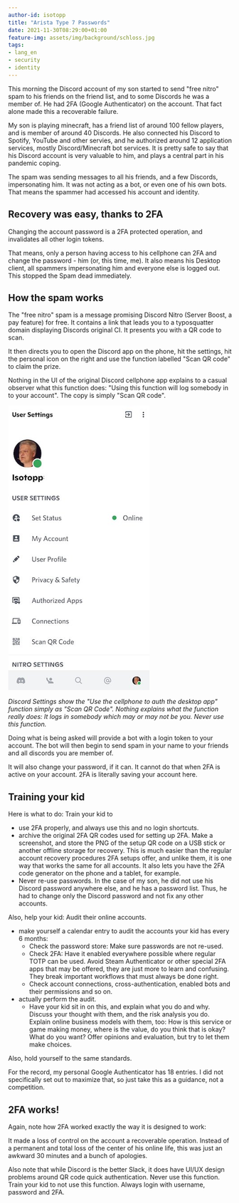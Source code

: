```yaml
---
author-id: isotopp
title: "Arista Type 7 Passwords"
date: 2021-11-30T08:29:00+01:00
feature-img: assets/img/background/schloss.jpg
tags:
- lang_en
- security
- identity
---
```


This morning the Discord account of my son started to send "free nitro" spam to his friends on the friend list, and to some Discords he was a member of.
He had 2FA (Google Authenticator) on the account.
That fact alone made this a recoverable failure.

My son is playing minecraft, has a friend list of around 100 fellow players, and is member of around 40 Discords.
He also connected his Discord to Spotify, YouTube and other servies, and he authorized around 12 application services, mostly Discord/Minecraft bot services.
It is pretty safe to say that his Discord account is very valuable to him, and plays a central part in his pandemic coping.

The spam was sending messages to all his friends, and a few Discords, impersonating him.
It was not acting as a bot, or even one of his own bots. 
That means the spammer had accessed his account and identity.

## Recovery was easy, thanks to 2FA

Changing the account password is a 2FA protected operation, and invalidates all other login tokens.

That means, only a person having access to his cellphone can 2FA and change the password - him (or, this time, me).
It also means his Desktop client, all spammers impersonating him and everyone else is logged out.
This stopped the Spam dead immediately.

## How the spam works

The "free nitro" spam is a message promising Discord Nitro (Server Boost, a pay feature) for free.
It contains a link that leads you to a typosquatter domain displaying Discords original CI.
It presents you with a QR code to scan.

It then directs you to open the Discord app on the phone, hit the settings, hit the personal icon on the right and use the function labelled "Scan QR code" to claim the prize.

Nothing in the UI of the original Discord cellphone app explains to a casual observer what this function does: 
"Using this function will log somebody in to your account".
The copy is simply "Scan QR code".

![](/uploads/2021/11/discord-scan-qr.jpg)

*Discord Settings show the "Use the cellphone to auth the desktop app" function simply as "Scan QR Code". Nothing explains what the function really does: It logs in somebody which may or may not be you. Never use this function.*

Doing what is being asked will provide a bot with a login token to your account.
The bot will then begin to send spam in your name to your friends and all discords you are member of.

It will also change your password, if it can.
It cannot do that when 2FA is active on your account.
2FA is literally saving your account here.

## Training your kid

Here is what to do: Train your kid to

- use 2FA properly, and always use this and no login shortcuts.
- archive the original 2FA QR codes used for setting up 2FA. Make a screenshot, and store the PNG of the setup QR code on a USB stick or another offline storage for recovery. This is much easier than the regular account recovery procedures 2FA setups offer, and unlike them, it is one way that works the same for all accounts. It also lets you have the 2FA code generator on the phone and a tablet, for example.
- Never re-use passwords. In the case of my son, he did not use his Discord password anywhere else, and he has a password list. Thus, he had to change only the Discord password and not fix any other accounts.

Also, help your kid: Audit their online accounts.

- make yourself a calendar entry to audit the accounts your kid has every 6 months:
  - Check the password store: Make sure passwords are not re-used.
  - Check 2FA: Have it enabled everywhere possible where regular TOTP can be used. Avoid Steam Authenticator or other special 2FA apps that may be offered, they are just more to learn and confusing. They break important workflows that must always be done right.
  - Check account connections, cross-authentication, enabled bots and their permissions and so on.
- actually perform the audit.
  - Have your kid sit in on this, and explain what you do and why. Discuss your thought with them, and the risk analysis you do. Explain online business models with them, too: How is this service or game making money, where is the value, do you think that is okay? What do you want? Offer opinions and evaluation, but try to let them make choices.

Also, hold yourself to the same standards.

For the record, my personal Google Authenticator has 18 entries.
I did not specifically set out to maximize that, so just take this as a guidance, not a competition.

## 2FA works!

Again, note how 2FA worked exactly the way it is designed to work:

It made a loss of control on the account a recoverable operation.
Instead of a permanent and total loss of the center of his online life, this was just an awkward 30 minutes and a bunch of apologies.

Also note that while Discord is the better Slack, it does have UI/UX design problems around QR code quick authentication.
Never use this function.
Train your kid to not use this function.
Always login with username, password and 2FA.

